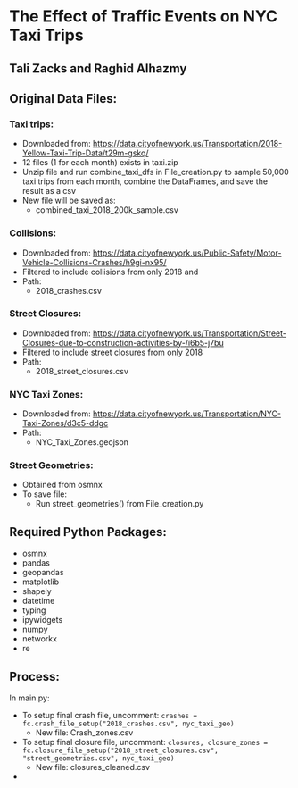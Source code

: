 # The Effect of Traffic Events on NYC Taxi Trips
## Tali Zacks and Raghid Alhazmy

## Original Data Files:
### Taxi trips:
- Downloaded from: 
https://data.cityofnewyork.us/Transportation/2018-Yellow-Taxi-Trip-Data/t29m-gskq/ 
- 12 files (1 for each month) exists in taxi.zip
- Unzip file and run combine_taxi_dfs in File_creation.py to sample 50,000 taxi trips from each month, combine the DataFrames, and save the result as a csv
- New file will be saved as: 
  - combined_taxi_2018_200k_sample.csv

### Collisions:
- Downloaded from:
https://data.cityofnewyork.us/Public-Safety/Motor-Vehicle-Collisions-Crashes/h9gi-nx95/
- Filtered to include collisions from only 2018 and 
- Path: 
  - 2018_crashes.csv

### Street Closures:
- Downloaded from:
https://data.cityofnewyork.us/Transportation/Street-Closures-due-to-construction-activities-by-/i6b5-j7bu
- Filtered to include street closures from only 2018
- Path:
  - 2018_street_closures.csv

### NYC Taxi Zones:
- Downloaded from:
https://data.cityofnewyork.us/Transportation/NYC-Taxi-Zones/d3c5-ddgc
- Path:
  - NYC_Taxi_Zones.geojson

### Street Geometries:
- Obtained from osmnx
- To save file:
  - Run street_geometries() from File_creation.py

## Required Python Packages:
- osmnx
- pandas
- geopandas
- matplotlib
- shapely
- datetime
- typing
- ipywidgets
- numpy
- networkx
- re

## Process:
In main.py:

- To setup final crash file, uncomment:
```crashes = fc.crash_file_setup("2018_crashes.csv", nyc_taxi_geo)```
  - New file: Crash_zones.csv
- To setup final closure file, uncomment:
```closures, closure_zones = fc.closure_file_setup("2018_street_closures.csv", "street_geometries.csv", nyc_taxi_geo)```
  - New file: closures_cleaned.csv
- 
